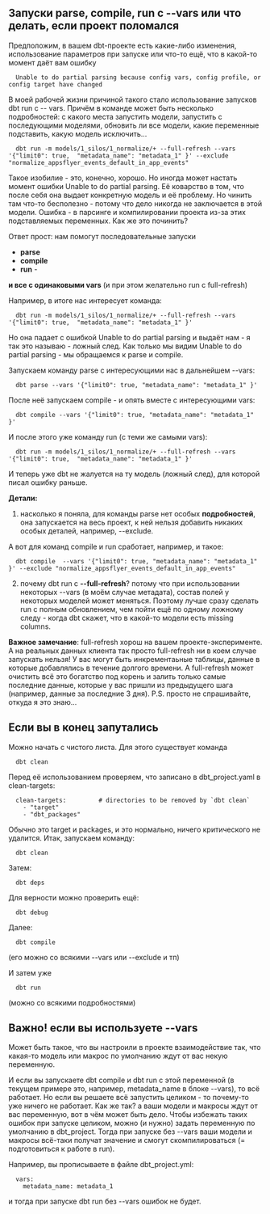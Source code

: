 ## Запуски parse, compile, run с --vars или что делать, если проект поломался

Предположим, в вашем dbt-проекте есть какие-либо изменения, использование параметров при запуске или что-то ещё, что в какой-то момент даёт вам ошибку 

      Unable to do partial parsing because config vars, config profile, or config target have changed

В моей рабочей жизни причиной такого стало использование запусков dbt run с -- vars. Причём в команде может быть несколько подробностей: с какого места запустить модели, запустить с последующими моделями, обновить ли все модели, какие переменные подставить, какую модель исключить...

      dbt run -m models/1_silos/1_normalize/+ --full-refresh --vars '{"limit0": true,  "metadata_name": "metadata_1" }' --exclude "normalize_appsflyer_events_default_in_app_events"

Такое изобилие - это, конечно, хорошо. Но иногда может настать момент ошибки Unable to do partial parsing. Её коварство в том, что после себя она выдает конкретную модель и её проблему. Но чинить там что-то бесполезно - потому что дело никогда не заключается в этой модели. Ошибка - в парсинге и компилировании проекта из-за этих подставляемых переменных. Как же это починить?

Ответ прост: нам помогут последовательные запуски 
- **parse**
- **compile**
- **run**  -

  
**и все с одинаковыми vars** (и при этом желательно run с full-refresh)

Например, в итоге нас интересует команда:

      dbt run -m models/1_silos/1_normalize/+ --full-refresh --vars '{"limit0": true,  "metadata_name": "metadata_1" }'

Но она падает с ошибкой Unable to do partial parsing и выдаёт нам - я так это называю - ложный след. Как только мы видим Unable to do partial parsing - мы обращаемся к parse и compile.

Запускаем  команду parse с интересующими нас в дальнейшем --vars:

      dbt parse --vars '{"limit0": true, "metadata_name": "metadata_1" }'

После неё запускаем compile - и опять вместе с интересующими vars:

      dbt compile --vars '{"limit0": true, "metadata_name": "metadata_1" }'

И после этого уже команду run (с теми же самыми vars):

      dbt run -m models/1_silos/1_normalize/+ --full-refresh --vars '{"limit0": true,  "metadata_name": "metadata_1" }'

И теперь уже dbt не жалуется на ту модель (ложный след), для которой писал ошибку раньше.

**Детали:**

1. насколько я поняла, для команды parse нет особых **подробностей**, она запускается на весь проект,  к ней нельзя добавить никаких особых деталей, например, --exclude.

А вот для команд compile и run сработает, например, и такое:

      dbt compile  --vars '{"limit0": true, "metadata_name": "metadata_1" }' --exclude "normalize_appsflyer_events_default_in_app_events"

2. почему dbt run с **--full-refresh**? потому что при использовании некоторых --vars (в моём случае метадата), состав полей у некоторых моделей может меняться. Поэтому лучше сразу сделать run с полным обновлением, чем пойти ещё по одному ложному следу - когда dbt скажет, что в какой-то модели есть missing columns.

**Важное замечание**: full-refresh хорош на вашем проекте-эксперименте. А на реальных данных клиента так просто full-refresh ни в коем случае запускать нельзя! У вас могут быть инкрементаьные таблицы, данные в которые добавлялись в течение долгого времени. А full-refresh может очистить всё это богатство под корень и залить только самые последние данные, которые у вас пришли из предыдущего шага (например, данные за последние 3 дня). P.S. просто не спрашивайте, откуда я это знаю...

## Если вы в конец запутались

Можно начать с чистого листа. Для этого существует команда 

      dbt clean
      
Перед её использованием проверяем, что записано в dbt_project.yaml в clean-targets:

      clean-targets:         # directories to be removed by `dbt clean`
        - "target"
        - "dbt_packages"

Обычно это target и packages, и это нормально, ничего критического не удалится. Итак, запускаем команду:

      dbt clean

Затем:

      dbt deps

Для верности можно проверить ещё:

      dbt debug

Далее:

      dbt compile 

(его можно со всякими --vars или --exclude и тп)

И затем уже

      dbt run

(можно со всякими подробностями)

## Важно! если вы используете --vars

Может быть такое, что вы настроили в проекте взаимодействие так, что какая-то модель или макрос по умолчанию ждут от вас некую переменную. 

И если вы запускаете dbt compile и dbt run с этой переменной (в текущем примере это, например, metadata_name в блоке --vars), то всё работает. Но если вы решаете всё запустить целиком - то почему-то уже ничего не работает. Как же так? а ваши модели и макросы ждут от вас переменную, вот в чём может быть дело. Чтобы избежать таких ошибок при запуске целиком, можно (и нужно) задать переменную по умолчанию в dbt_project. Тогда при запуске без --vars ваши модели и макросы всё-таки получат значение и смогут скомпилироваться (= подготовиться к работе в run).

Например, вы прописываете в файле dbt_project.yml:

      vars:
        metadata_name: metadata_1

и тогда при запуске dbt run без --vars ошибок не будет. 
